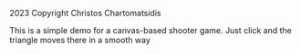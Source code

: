 2023 Copyright Christos Chartomatsidis

This is a simple demo for a canvas-based shooter game. Just click and the triangle moves there in a smooth way